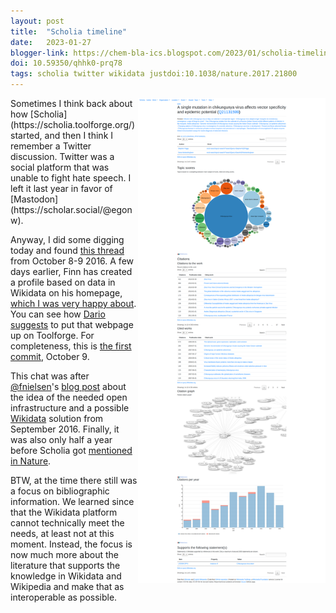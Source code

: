 ```yaml
---
layout: post
title:  "Scholia timeline"
date:   2023-01-27
blogger-link: https://chem-bla-ics.blogspot.com/2023/01/scholia-timeline.html
doi: 10.59350/qhhk0-prq78
tags: scholia twitter wikidata justdoi:10.1038/nature.2017.21800
---
```


<img style="float: right;" src="/assets/images/Scholia_work_profile_screenshot_as_of_2018-09-04.png" width="300" />
Sometimes I think back about how [Scholia](https://scholia.toolforge.org/) started, and then I think I remember a
Twitter discussion. Twitter was a social platform that was unable to fight hate speech. I left it last year in favor
of [Mastodon](https://scholar.social/@egonw).

Anyway, I did some digging today and found [this thread](https://twitter.com/fnielsen/status/785008295505489920) from
October 8-9 2016. A few days earlier, Finn has created a profile based on data in Wikidata on his homepage,
[which I was very happy about](https://twitter.com/egonwillighagen/status/783190125882777600). You can see how
[Dario suggests](https://twitter.com/ReaderMeter/status/784810921029881856) to put that webpage up on Toolforge.
For completeness, this is [the first commit](https://github.com/WDscholia/scholia/commit/484104fdf60e4d8384b9816500f2826dbfe064ce.patch),
October 9.

This chat was after [@fnielsen](https://fosstodon.org/@fnielsen)'s [blog post](https://finnaarupnielsen.wordpress.com/2016/09/30/the-wikidata-scholarly-profile-page/)
about the idea of the needed open infrastructure and a possible [Wikidata](https://wikidata.org/) solution from
September 2016. Finally, it was also only half a year before Scholia got
[mentioned in Nature](https://www.nature.com/articles/nature.2017.21800).

BTW, at the time there still was a focus on bibliographic information. We learned since that the Wikidata platform
cannot technically meet the needs, at least not at this moment. Instead, the focus is now much more about the
literature that supports the knowledge in Wikidata and Wikipedia and make that as interoperable as possible.

